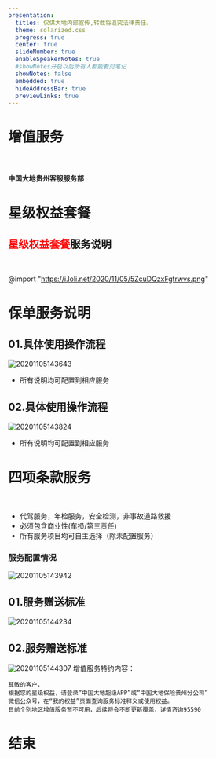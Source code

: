 ```yaml
---
presentation:
  titles: 仅供大地内部宣传,转载将追究法律责任。
  theme: solarized.css
  progress: true
  center: true
  slideNumber: true
  enableSpeakerNotes: true
  #showNotes开启以后所有人都能看见笔记
  showNotes: false
  embedded: true
  hideAddressBar: true
  previewLinks: true
---
```

<!--data-background-image=""背景图片-->
<!-- slide data-transition="zoom" data-background-image="" -->
# 增值服务
<br/>

#### 中国大地贵州客服服务部

<!--data-background-color="#ffebcf"背景颜色-->
<!-- slide data-background-color="#ffebcf"-->
# 星级权益套餐

<!-- slide vertical=true -->

## <span style=color:red>星级权益套餐</span>服务说明

<br/>

@import "https://i.loli.net/2020/11/05/5ZcuDQzxFgtrwvs.png"

<!-- slide -->
# 保单服务说明

<!-- slide vertical=true-->
## 01.具体使用操作流程

![20201105143643](https://i.loli.net/2020/11/05/eibIrGUPtZkW1FY.png)

- 所有说明均可配置到相应服务

<!-- slide vertical=true-->
## 02.具体使用操作流程

![20201105143824](https://i.loli.net/2020/11/05/dwWX6RHr94Nxblt.png)

- 所有说明均可配置到相应服务

<!--  slide data-notes="服务均为可选,注意勾选" -->
# 四项条款服务
&emsp;
- 代驾服务，年检服务，安全检测，非事故道路救援<!-- .element: class="fragment" data-fragment-index="1" -->
&emsp;
- 必须包含商业性(车损/第三责任)<!-- .element: class="fragment" data-fragment-index="2" -->
&emsp;
- 所有服务项目均可自主选择（除未配置服务）<!-- .element: class="fragment" data-fragment-index="3" -->

<!-- slide vertical=true-->

### 服务配置情况

![20201105143942](https://i.loli.net/2020/11/05/1bAvEenJ2uDSOiV.png)

<!-- slide vertical=true-->
## 01.服务赠送标准
![20201105144234](https://i.loli.net/2020/11/05/8JIljfUDBCvxmRd.png)

<!-- slide vertical=true-->
## 02.服务赠送标准
![20201105144307](https://i.loli.net/2020/11/05/xskp8gGN1LvMinS.png)
<font siez=3>增值服务特约内容：</font>

```
尊敬的客户，
根据您的星级权益，请登录“中国大地超级APP”或“中国大地保险贵州分公司”
微信公众号，在“我的权益”页面查询服务标准释义或使用权益。
目前个别地区增值服务暂不可用，后续将会不断更新覆盖，详情咨询95590
```

<!-- slide data-transition="convex"-->
# 结束
